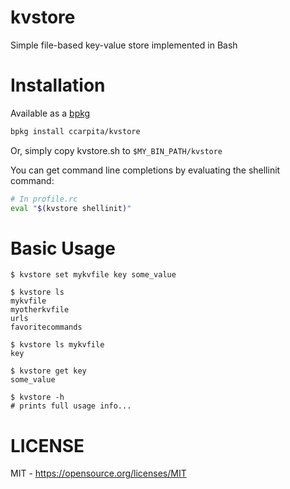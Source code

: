 # kvstore

Simple file-based key-value store implemented in Bash

# Installation

Available as a [bpkg](bpkg.github.io)
```sh
bpkg install ccarpita/kvstore
```

Or, simply copy kvstore.sh to `$MY_BIN_PATH/kvstore`

You can get command line completions by evaluating the shellinit command:

```sh
# In profile.rc
eval "$(kvstore shellinit)"
```

# Basic Usage

```
$ kvstore set mykvfile key some_value

$ kvstore ls
mykvfile
myotherkvfile
urls
favoritecommands

$ kvstore ls mykvfile
key

$ kvstore get key
some_value

$ kvstore -h
# prints full usage info...
```
# LICENSE

MIT - https://opensource.org/licenses/MIT
